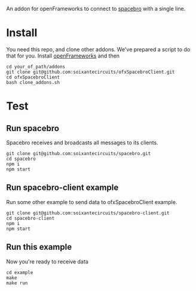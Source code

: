 An addon for openFrameworks to connect to [spacebro](https://github.com/soixantecircuits/spacebro) with a single line.

# Install

You need this repo, and clone other addons. We've prepared a script to do that for you.
Install [openFrameworks](http://openframeworks.cc) and then
```
cd your_of_path/addons
git clone git@github.com:soixantecircuits/ofxSpacebroClient.git
cd ofxSpacebroClient
bash clone_addons.sh
```

# Test

## Run spacebro

Spacebro receives and broadcasts all messages to its clients.

```
git clone git@github.com:soixantecircuits/spacebro.git
cd spacebro
npm i
npm start
```

## Run spacebro-client example

Run some other example to send data to ofxSpacebroClient example.

```
git clone git@github.com:soixantecircuits/spacebro-client.git
cd spacebro-client
npm i
npm start
```

## Run this example

Now you're ready to receive data

```
cd example
make
make run
```
